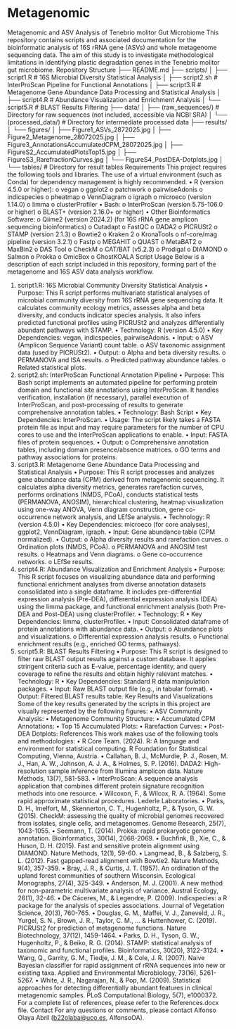 # Metagenomic
Metagenomic and ASV Analysis of Tenebrio molitor Gut Microbiome
This repository contains scripts and associated documentation for the bioinformatic analysis of 16S rRNA gene (ASVs) and whole metagenome sequencing data. The aim of this study is to investigate methodological limitations in identifying plastic degradation genes in the Tenebrio molitor gut microbiome.
Repository Structure
├── README.md ├── scripts/ │ ├── script1.R # 16S Microbial Diversity Statistical Analysis │ ├── script2.sh # InterProScan Pipeline for Functional Annotations │ ├── script3.R # Metagenome Gene Abundance Data Processing and Statistical Analysis │ ├── script4.R # Abundance Visualization and Enrichment Analysis │ └── script5.R # BLAST Results Filtering ├── data/ │ ├── (raw_sequences/) # Directory for raw sequences (not included, accessible via NCBI SRA) │ └── (processed_data/) # Directory for intermediate processed data ├── results/ │ └── figures/ │ ├── Figure1_ASVs_2872025.jpg │ ├── Figure2_Metagenome_28072025.jpg │ ├── Figure3_AnnotationsAccumulatedCPM_28072025.jpg │ ├── FigureS2_AccumulatedPlotsTop15.jpg │ ├── FigureS3_RarefractionCurves.jpg │ └── FigureS4_PostDEA-Dotplots.jpg │ └── tables/ # Directory for result tables
Requirements
This project requires the following tools and libraries. The use of a virtual environment (such as Conda) for dependency management is highly recommended.
•	R (version 4.5.0 or higher):
o	vegan
o	ggplot2
o	patchwork
o	pairwiseAdonis
o	indicspecies
o	pheatmap
o	VennDiagram
o	igraph
o	microeco (version 1.14.0)
o	limma
o	clusterProfiler
•	Bash:
o	InterProScan (version 5.75-106.0 or higher)
o	BLAST+ (version 2.16.0+ or higher)
•	Other Bioinformatics Software:
o	Qiime2 (version 2024.2) (for 16S rRNA gene amplicon sequencing bioinformatics)
o	Cutadapt
o	FastQC
o	DADA2
o	PICRUSt2
o	STAMP (version 2.1.3)
o	Bowtie2
o	Kraken 2
o	KronaTools
o	nf-core/mag pipeline (version 3.2.1)
o	Fastp
o	MEGAHIT
o	QUAST
o	MetaBAT2
o	MaxBin2
o	DAS Tool
o	CheckM
o	CAT/BAT (v5.2.3)
o	Prodigal
o	DIAMOND
o	Salmon
o	Prokka
o	OmicBox
o	GhostKOALA
Script Usage
Below is a description of each script included in this repository, forming part of the metagenome and 16S ASV data analysis workflow.
1. script1.R: 16S Microbial Community Diversity Statistical Analysis
•	Purpose: This R script performs multivariate statistical analyses of microbial community diversity from 16S rRNA gene sequencing data. It calculates community ecology metrics, assesses alpha and beta diversity, and conducts indicator species analysis. It also infers predicted functional profiles using PICRUSt2 and analyzes differentially abundant pathways with STAMP.
•	Technology: R (version 4.5.0)
•	Key Dependencies: vegan, indicspecies, pairwiseAdonis.
•	Input:
o	ASV (Amplicon Sequence Variant) count table.
o	ASV taxonomic assignment data (used by PICRUSt2).
•	Output:
o	Alpha and beta diversity results.
o	PERMANOVA and ISA results.
o	Predicted pathway abundance tables.
o	Related statistical plots.
2. script2.sh: InterProScan Functional Annotation Pipeline
•	Purpose: This Bash script implements an automated pipeline for performing protein domain and functional site annotations using InterProScan. It handles verification, installation (if necessary), parallel execution of InterProScan, and post-processing of results to generate comprehensive annotation tables.
•	Technology: Bash Script
•	Key Dependencies: InterProScan.
•	Usage: The script likely takes a FASTA protein file as input and may require parameters for the number of CPU cores to use and the InterProScan applications to enable.
•	Input: FASTA files of protein sequences.
•	Output:
o	Comprehensive annotation tables, including domain presence/absence matrices.
o	GO terms and pathway associations for proteins.
3. script3.R: Metagenome Gene Abundance Data Processing and Statistical Analysis
•	Purpose: This R script processes and analyzes gene abundance data (CPM) derived from metagenomic sequencing. It calculates alpha diversity metrics, generates rarefaction curves, performs ordinations (NMDS, PCoA), conducts statistical tests (PERMANOVA, ANOSIM), hierarchical clustering, heatmap visualization using one-way ANOVA, Venn diagram construction, gene co-occurrence network analysis, and LEfSe analysis.
•	Technology: R (version 4.5.0)
•	Key Dependencies: microeco (for core analyses), ggplot2, VennDiagram, igraph.
•	Input: Gene abundance table (CPM normalized).
•	Output:
o	Alpha diversity results and rarefaction curves.
o	Ordination plots (NMDS, PCoA).
o	PERMANOVA and ANOSIM test results.
o	Heatmaps and Venn diagrams.
o	Gene co-occurrence networks.
o	LEfSe results.
4. script4.R: Abundance Visualization and Enrichment Analysis
•	Purpose: This R script focuses on visualizing abundance data and performing functional enrichment analyses from diverse annotation datasets consolidated into a single dataframe. It includes pre-differential expression analysis (Pre-DEA), differential expression analysis (DEA) using the limma package, and functional enrichment analysis (both Pre-DEA and Post-DEA) using clusterProfiler.
•	Technology: R
•	Key Dependencies: limma, clusterProfiler.
•	Input: Consolidated dataframe of protein annotations with abundance data.
•	Output:
o	Abundance plots and visualizations.
o	Differential expression analysis results.
o	Functional enrichment results (e.g., enriched GO terms, pathways).
5. script5.R: BLAST Results Filtering
•	Purpose: This R script is designed to filter raw BLAST output results against a custom database. It applies stringent criteria such as E-value, percentage identity, and query coverage to refine the results and obtain highly relevant matches.
•	Technology: R
•	Key Dependencies: Standard R data manipulation packages.
•	Input: Raw BLAST output file (e.g., in tabular format).
•	Output: Filtered BLAST results table.
Key Results and Visualizations
Some of the key results generated by the scripts in this project are visually represented by the following figures:
•	ASV Community Analysis:
•	Metagenome Community Structure:
•	Accumulated CPM Annotations:
•	Top 15 Accumulated Plots:
•	Rarefaction Curves:
•	Post-DEA Dotplots:
References
This work makes use of the following tools and methodologies:
•	R Core Team. (2024). R: A language and environment for statistical computing. R Foundation for Statistical Computing, Vienna, Austria.
•	Callahan, B. J., McMurdie, P. J., Rosen, M. J., Han, A. W., Johnson, A. J. A., & Holmes, S. P. (2016). DADA2: High-resolution sample inference from Illumina amplicon data. Nature Methods, 13(7), 581-583.
•	InterProScan: A sequence analysis application that combines different protein signature recognition methods into one resource.
•	Wilcoxon, F., & Wilcox, R. A. (1964). Some rapid approximate statistical procedures. Lederle Laboratories.
•	Parks, D. H., Imelfort, M., Skennerton, C. T., Hugenholtz, P., & Tyson, G. W. (2015). CheckM: assessing the quality of microbial genomes recovered from isolates, single cells, and metagenomes. Genome Research, 25(7), 1043-1055.
•	Seemann, T. (2014). Prokka: rapid prokaryotic genome annotation. Bioinformatics, 30(14), 2068-2069.
•	Buchfink, B., Xie, C., & Huson, D. H. (2015). Fast and sensitive protein alignment using DIAMOND. Nature Methods, 12(1), 59-60.
•	Langmead, B., & Salzberg, S. L. (2012). Fast gapped-read alignment with Bowtie2. Nature Methods, 9(4), 357-359.
•	Bray, J. R., & Curtis, J. T. (1957). An ordination of the upland forest communities of southern Wisconsin. Ecological Monographs, 27(4), 325-349.
•	Anderson, M. J. (2001). A new method for non-parametric multivariate analysis of variance. Austral Ecology, 26(1), 32-46.
•	De Cáceres, M., & Legendre, P. (2009). Indicspecies: a R package for the analysis of species associations. Journal of Vegetation Science, 20(3), 760-765.
•	Douglas, G. M., Maffei, V. J., Zaneveld, J. R., Yurgel, S. N., Brown, J. R., Taylor, C. M., ... & Huttenhower, C. (2019). PICRUSt2 for prediction of metagenome functions. Nature Biotechnology, 37(12), 1459-1464.
•	Parks, D. H., Tyson, G. W., Hugenholtz, P., & Beiko, R. G. (2014). STAMP: statistical analysis of taxonomic and functional profiles. Bioinformatics, 30(20), 3122-3124.
•	Wang, Q., Garrity, G. M., Tiedje, J. M., & Cole, J. R. (2007). Naive Bayesian classifier for rapid assignment of rRNA sequences into new or existing taxa. Applied and Environmental Microbiology, 73(16), 5261-5267.
•	White, J. R., Nagarajan, N., & Pop, M. (2009). Statistical approaches for detecting differentially abundant features in clinical metagenomic samples. PLoS Computational Biology, 5(7), e1000372.
For a complete list of references, please refer to the References.docx file.
Contact
For any questions or comments, please contact Alfonso Olaya Abril (b22olaba@uco.es,  AlfonsoOA).

